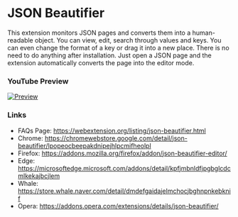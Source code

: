 # JSON Beautifier

This extension monitors JSON pages and converts them into a human-readable object. You can view, edit, search through values and keys. You can even change the format of a key or drag it into a new place. There is no need to do anything after installation. Just open a JSON page and the extension automatically converts the page into the editor mode.


### YouTube Preview
[![Preview](https://img.youtube.com/vi/PP8gGJvaZwM/0.jpg)](https://www.youtube.com/watch?v=PP8gGJvaZwM)

### Links
  * FAQs Page: https://webextension.org/listing/json-beautifier.html
  * Chrome: https://chromewebstore.google.com/detail/json-beautifier/lpopeocbeepakdnipejhlpcmifheolpl
  * Firefox: https://addons.mozilla.org/firefox/addon/json-beautifier-editor/
  * Edge: https://microsoftedge.microsoft.com/addons/detail/kpfjmbnldfjpgbglcdcmlkekajbcjlem
  * Whale: https://store.whale.naver.com/detail/dmdefgaidajelmchocjbghnpnkebknif
  * Opera: https://addons.opera.com/extensions/details/json-beautifier/
